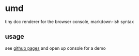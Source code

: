 # umd
tiny doc renderer for the browser console, markdown-ish syntax

## usage

see [github pages](https://thot-experiment.github.io/umd/) and open up console for a demo
